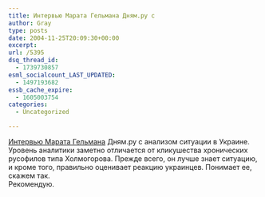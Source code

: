 ```yaml
---
title: Интервью Марата Гельмана Дням.ру с
author: Gray
type: posts
date: 2004-11-25T20:09:30+00:00
excerpt:
url: /5395
dsq_thread_id:
  - 1739730857
esml_socialcount_LAST_UPDATED:
  - 1497193682
essb_cache_expire:
  - 1605003754
categories:
  - Uncategorized

---
```








<a href="http://www.dni.ru/news/polit/2004/11/25/53489.html" target="_blank">Интервью Марата Гельмана</a> Дням.ру с анализом ситуации в Украине.  
Уровень аналитики заметно отличается от кликушества хронических русофилов типа Холмогорова. Прежде всего, он лучше знает ситуацию, и кроме того, правильно оценивает реакцию украинцев. Понимает ее, скажем так.  
Рекомендую.